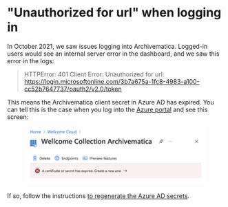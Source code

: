 # "Unauthorized for url" when logging in

In October 2021, we saw issues logging into Archivematica. Logged-in users would see an internal server error in the dashboard, and we saw this error in the logs:

> HTTPError: 401 Client Error: Unauthorized for url: https://login.microsoftonline.com/3b7a675a-1fc8-4983-a100-cc52b7647737/oauth2/v2.0/token

This means the Archivematica client secret in Azure AD has expired. You can tell this is the case when you log into the [Azure portal](https://portal.azure.com/#blade/Microsoft\_AAD\_RegisteredApps/ApplicationMenuBlade/Overview/appId/8dccdaeb-e67e-417f-bebc-7aab4abade28/isMSAApp/) and see this screen:

<figure><img src="../../.gitbook/assets/expired_secret.png" alt=""><figcaption></figcaption></figure>

If so, follow the instructions [to regenerate the Azure AD secrets](../../azure\_ad\_login/).
